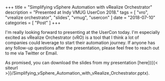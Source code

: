 +++
title = "Simplifying vSphere Automation with vRealize Orchestrator"
description = "Presented at Indy VMUG UserCon 2018."
tags = [
    "vro",
    "vrealize orchestrator",
    "slides",
    "vmug",
    "usercon"
]
date = "2018-07-10"
categories = [
    "Post"
]
+++

I'm really looking forward to presenting at the UserCon today. I'm especially excited as vRealize Orchestrator (vRO) is a tool that I think a lot of companies could leverage to start their automation journey. If anyone has any follow-up questions after the presentation, please feel free to reach out to me via Twitter or Email.

As promised, you can download the slides from my presentation [here]({{< siteurl >}}/Simplifying_vSphere_Automation_with_vRealize_Orchestrator.pptx).
